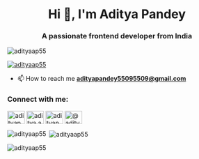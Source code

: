 <h1 align="center">Hi 👋, I'm Aditya Pandey</h1>
<h3 align="center">A passionate frontend developer from India</h3>

<p align="left"> <img src="https://komarev.com/ghpvc/?username=adityaap55&label=Profile%20views&color=0e75b6&style=flat" alt="adityaap55" /> </p>

<p align="left"> <a href="https://github-profile-trophy.vercel.app/?username=adityaap55"><img src="https://github-profile-trophy.vercel.app/?username=adityaap55" alt="adityaap55" /></a> </p>

- 📫 How to reach me **adityapandey55095509@gmail.com**

<h3 align="left">Connect with me:</h3>
<p align="left">
<a href="https://linkedin.com/in/adityap5509" target="blank"><img align="center" src="https://raw.githubusercontent.com/rahuldkjain/github-profile-readme-generator/master/src/images/icons/Social/linked-in-alt.svg" alt="adityap5509" height="30" width="40" /></a>
<a href="https://instagram.com/aditya.ap18" target="blank"><img align="center" src="https://raw.githubusercontent.com/rahuldkjain/github-profile-readme-generator/master/src/images/icons/Social/instagram.svg" alt="aditya.ap18" height="30" width="40" /></a>
<a href="https://www.leetcode.com/adityap55" target="blank"><img align="center" src="https://raw.githubusercontent.com/rahuldkjain/github-profile-readme-generator/master/src/images/icons/Social/leet-code.svg" alt="adityapandey55095509" height="30" width="40" /></a>
<a href="https://www.hackerearth.com/@adityapandey55095509" target="blank"><img align="center" src="https://raw.githubusercontent.com/rahuldkjain/github-profile-readme-generator/master/src/images/icons/Social/hackerearth.svg" alt="@adityapandey55095509" height="30" width="40" /></a>
</p>


<p><img align="left" src="https://github-readme-stats.vercel.app/api/top-langs?username=adityaap55&show_icons=true&locale=en&layout=compact" alt="adityaap55" /></p>

<p>&nbsp;<img align="center" src="https://github-readme-stats.vercel.app/api?username=adityaap55&show_icons=true&locale=en" alt="adityaap55" /></p>

<p><img align="center" src="https://github-readme-streak-stats.herokuapp.com/?user=adityaap55&" alt="adityaap55" /></p>
